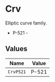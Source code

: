 # Crv

Elliptic curve family.
* P-521 - 


## Values

| Name      | Value     |
| --------- | --------- |
| `CrvP521` | P-521     |
